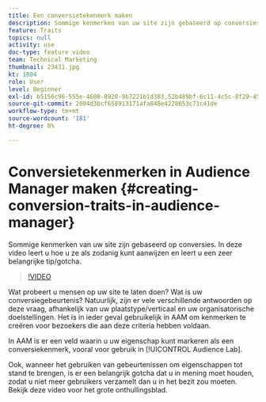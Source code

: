 ```yaml
---
title: Een conversietekenmerk maken
description: Sommige kenmerken van uw site zijn gebaseerd op conversies. In deze video leert u hoe u ze als zodanig kunt aanwijzen en leert u een zeer belangrijke tip/gotcha.
feature: Traits
topics: null
activity: use
doc-type: feature video
team: Technical Marketing
thumbnail: 23431.jpg
kt: 1804
role: User
level: Beginner
exl-id: b5156c96-555e-4608-8920-9b7221b1d383,52b489bf-6c11-4c5c-8f29-4513a167f7b8
source-git-commit: 2094d3bcf658913171afa848e4228653c71c41de
workflow-type: tm+mt
source-wordcount: '181'
ht-degree: 0%

---
```


# Conversietekenmerken in Audience Manager maken {#creating-conversion-traits-in-audience-manager}

Sommige kenmerken van uw site zijn gebaseerd op conversies. In deze video leert u hoe u ze als zodanig kunt aanwijzen en leert u een zeer belangrijke tip/gotcha.

>[!VIDEO](https://video.tv.adobe.com/v/23431/?quality=12)

Wat probeert u mensen op uw site te laten doen? Wat is uw conversiegebeurtenis? Natuurlijk, zijn er vele verschillende antwoorden op deze vraag, afhankelijk van uw plaatstype/verticaal en uw organisatorische doelstellingen. Het is in ieder geval gebruikelijk in AAM om kenmerken te creëren voor bezoekers die aan deze criteria hebben voldaan.

In AAM is er een veld waarin u uw eigenschap kunt markeren als een conversiekenmerk, vooral voor gebruik in [!UICONTROL Audience Lab].

Ook, wanneer het gebruiken van gebeurtenissen om eigenschappen tot stand te brengen, is er een belangrijk gotcha dat u in mening moet houden, zodat u niet meer gebruikers verzamelt dan u in het bezit zou moeten. Bekijk deze video voor het grote onthullingsblad.
